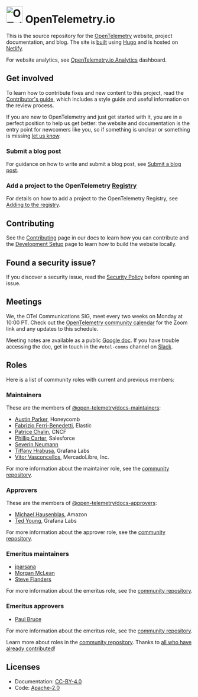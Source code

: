<!-- cSpell:ignore Chalin Ferri Benedetti Hrabusa jparsana -->

# <img src="https://opentelemetry.io/img/logos/opentelemetry-logo-nav.png" alt="OTel logo" width="45"> OpenTelemetry.io

This is the source repository for the [OpenTelemetry][] website, project
documentation, and blog. The site is [built][contributing.md] using [Hugo][] and
is hosted on [Netlify][].

For website analytics, see [OpenTelemetry.io Analytics][] dashboard.

## Get involved

To learn how to contribute fixes and new content to this project, read the
[Contributor's guide](https://opentelemetry.io/docs/contributing/), which
includes a style guide and useful information on the review process.

If you are new to OpenTelemetry and just get started with it, you are in a
perfect position to help us get better: the website and documentation is the
entry point for newcomers like you, so if something is unclear or something is
missing [let us know][].

### Submit a blog post

For guidance on how to write and submit a blog post, see
[Submit a blog post](https://opentelemetry.io/docs/contributing/blog/).

### Add a project to the OpenTelemetry [Registry]

For details on how to add a project to the OpenTelemetry Registry, see [Adding
to the registry][].

## Contributing

See the [Contributing](https://opentelemetry.io/docs/contributing) page in our
docs to learn how you can contribute and the
[Development Setup](https://opentelemetry.io/docs/contributing/development) page
to learn how to build the website locally.

## Found a security issue?

If you discover a security issue, read the
[Security Policy](https://github.com/open-telemetry/opentelemetry.io/security/policy)
before opening an issue.

## Meetings

We, the OTel Communications SIG, meet every two weeks on Monday at 10:00 PT.
Check out the [OpenTelemetry community calendar][] for the Zoom link and any
updates to this schedule.

Meeting notes are available as a public [Google doc][]. If you have trouble
accessing the doc, get in touch in the `#otel-comms` channel on [Slack][].

## Roles

Here is a list of community roles with current and previous members:

### Maintainers

These are the members of [@open-telemetry/docs-maintainers]:

- [Austin Parker](https://github.com/austinlparker), Honeycomb
- [Fabrizio Ferri-Benedetti](https://github.com/theletterf), Elastic
- [Patrice Chalin](https://github.com/chalin), CNCF
- [Phillip Carter](https://github.com/cartermp), Salesforce
- [Severin Neumann](https://github.com/svrnm)
- [Tiffany Hrabusa](https://github.com/tiffany76), Grafana Labs
- [Vitor Vasconcellos](https://github.com/vitorvasc), MercadoLibre, Inc.

For more information about the maintainer role, see the
[community repository](https://github.com/open-telemetry/community/blob/main/community-membership.md#maintainer).

### Approvers

These are the members of [@open-telemetry/docs-approvers]:

- [Michael Hausenblas](https://github.com/mhausenblas), Amazon
- [Ted Young](https://github.com/tedsuo), Grafana Labs

For more information about the approver role, see the
[community repository](https://github.com/open-telemetry/community/blob/main/community-membership.md#approver).

### Emeritus maintainers

- [jparsana](https://github.com/jparsana)
- [Morgan McLean](https://github.com/mtwo)
- [Steve Flanders](https://github.com/flands)

For more information about the emeritus role, see the
[community repository](https://github.com/open-telemetry/community/blob/main/guides/contributor/membership.md#emeritus-maintainerapprovertriager).

### Emeritus approvers

- [Paul Bruce](https://github.com/paulsbruce)

For more information about the emeritus role, see the
[community repository](https://github.com/open-telemetry/community/blob/main/guides/contributor/membership.md#emeritus-maintainerapprovertriager).

Learn more about roles in the [community repository][]. Thanks to [all who have
already contributed][contributors]!

## Licenses

- Documentation: [CC-BY-4.0](LICENSE)
- Code: [Apache-2.0](LICENSE-CODE)

[adding to the registry]: https://opentelemetry.io/ecosystem/registry/adding/
[let us know]:
  https://github.com/open-telemetry/opentelemetry.io/issues/new/choose
[@open-telemetry/docs-approvers]:
  https://github.com/orgs/open-telemetry/teams/docs-approvers
[@open-telemetry/docs-maintainers]:
  https://github.com/orgs/open-telemetry/teams/docs-maintainers
[community repository]:
  https://github.com/open-telemetry/community/blob/main/community-membership.md
[contributing.md]: CONTRIBUTING.md
[contributors]:
  https://github.com/open-telemetry/opentelemetry.io/graphs/contributors
[opentelemetry]: https://opentelemetry.io
[OpenTelemetry.io Analytics]: https://lookerstudio.google.com/s/jsDZ05i_YIo
[registry]: https://opentelemetry.io/ecosystem/registry/
[opentelemetry community calendar]:
  https://calendar.google.com/calendar/embed?src=google.com_b79e3e90j7bbsa2n2p5an5lf60%40group.calendar.google.com
[google doc]:
  https://docs.google.com/document/d/1wW0jLldwXN8Nptq2xmgETGbGn9eWP8fitvD5njM-xZY/edit?usp=sharing
[slack]: https://slack.cncf.io/
[hugo]: https://gohugo.io
[netlify]: https://netlify.com
